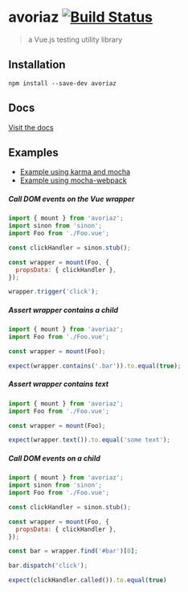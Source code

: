 # avoriaz [![Build Status](https://travis-ci.org/eddyerburgh/avoriaz.svg?branch=master)](https://travis-ci.org/eddyerburgh/avoriaz)


> a Vue.js testing utility library


## Installation

```
npm install --save-dev avoriaz
```

## Docs

[Visit the docs](https://eddyerburgh.gitbooks.io/avoriaz/content/)

## Examples

- [Example using karma and mocha](https://github.com/eddyerburgh/avoriaz-karma-mocha-example)
- [Example using mocha-webpack](https://github.com/eddyerburgh/avoriaz-mocha-example)

##### Call DOM events on the Vue wrapper

```js
import { mount } from 'avoriaz';
import sinon from 'sinon';
import Foo from './Foo.vue';

const clickHandler = sinon.stub();

const wrapper = mount(Foo, {
  propsData: { clickHandler },
});

wrapper.trigger('click');
```

##### Assert wrapper contains a child
```js
import { mount } from 'avoriaz';
import Foo from './Foo.vue';

const wrapper = mount(Foo);

expect(wrapper.contains('.bar')).to.equal(true);
```

##### Assert wrapper contains text
```js
import { mount } from 'avoriaz';
import Foo from './Foo.vue';

const wrapper = mount(Foo);

expect(wrapper.text()).to.equal('some text');
```

##### Call DOM events on a child 
```js
import { mount } from 'avoriaz';
import sinon from 'sinon';
import Foo from './Foo.vue';

const clickHandler = sinon.stub();

const wrapper = mount(Foo, {
  propsData: { clickHandler },
});

const bar = wrapper.find('#bar')[0];

bar.dispatch('click');

expect(clickHandler.called()).to.equal(true)
```
